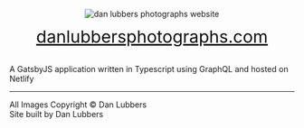 <p align="center">
  <img src="https://s3.amazonaws.com/content.danlubbers.com/img/macbook-pro-2021-danlubbersphotographs.png" alt="dan lubbers photographs website">
</p>
<div align="center">
  <a style="color:#0e0e0e; font-size:30px" href="https://danlubbersphotographs.com" > danlubbersphotographs.com</a>
</div>
<br>

A GatsbyJS application written in Typescript using GraphQL and hosted on Netlify

---

All Images Copyright © Dan Lubbers
<br>
Site built by Dan Lubbers
